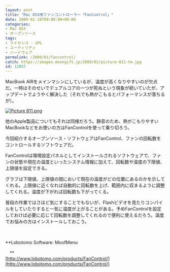 ```yaml
---
layout: post
title: "Mac OSX用ファンコントローラー「FanControl」"
date: 2009-01-18T09:00:00+09:00
categories:
- Mac OSX
- オープンソース
tags: 
- ライセンス - GPL
- ユーティリティ
- ハードウェア
permalink: /2009/01/fancontrol/
catch: https://images.moongift.jp/2009/01/picture-811-tm.jpg
id: 12857
---
```

MacBook AIRをメインマシンにしているが、温度が高くなりやすいのが欠点だ。一時はそのせいでデュアルコアの一つが死ぬという現象が続いていたが、アップデートでようやく解決した（それでも熱がこもるとパフォーマンスが落ちるが）。

  

[![Picture 811.png](https://images.moongift.jp/2009/01/picture-811-tm.jpg)](https://images.moongift.jp/2009/01/picture-811.png)

  

他のApple製品についてもそれは同様だろう。静音のため、熱がこもりやすいMacBookなどをお使いの方はFanControlを使って乗り切ろう。

  

今回紹介するオープンソース・ソフトウェアはFanControl、ファンの回転数をコントロールするソフトウェアだ。

  
<!--more-->

FanControlは環境設定パネルとしてインストールされるソフトウェアで、ファンの状態や現在の温度といったシステム情報に加えて、回転数や温度の下限値、上限値を設定できる。

  

グラフは下限値、上限値の間において現在の温度がどの位置にあるのかを示してくれる。上限値に近くなれば自動的に回転数を上げ、範囲内に収まるように調整してくれる。温度が下がれば回転数も下がってくる。

  

普段の作業ではさほど気にすることでもないが、Flashビデオを見たりコンパイルをしていたりすると一気に温度が上がることがある。予めFanControlを設定しておけば必要に応じて回転数を調整してくれるので便利に使えるだろう。温度でお悩みの方はインストールしておこう。

  

　

  

**Lobotomo Software: MoofMenu  
  
　**  
  [http://www.lobotomo.com/products/FanControl/](http://www.lobotomo.com/products/FanControl/)

  
